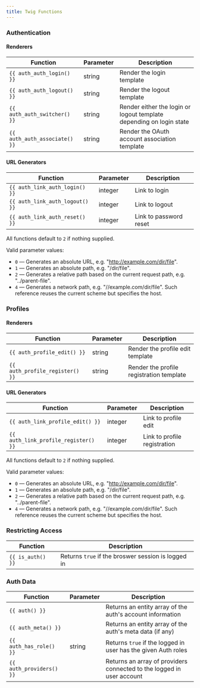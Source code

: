 ```yaml
---
title: Twig Functions
---
```


### Authentication

#### Renderers 

| Function                                 | Parameter | Description |
|------------------------------------------|-----------|-------------|
| `{{ auth_auth_login() }}`             | string    | Render the login template
| `{{ auth_auth_logout() }}`            | string    | Render the logout template
| `{{ auth_auth_switcher() }}`          | string    | Render either the login or logout template depending on login state
| `{{ auth_auth_associate() }}`         | string    | Render the OAuth account association template


#### URL Generators 

| Function                                 | Parameter | Description |
|------------------------------------------|-----------|-------------|
| `{{ auth_link_auth_login() }}`        | integer   | Link to login
| `{{ auth_link_auth_logout() }}`       | integer   | Link to logout
| `{{ auth_link_auth_reset() }}`        | integer   | Link to password reset

All functions default to `2` if nothing supplied.

Valid parameter values:
 * `0` — Generates an absolute URL, e.g. "http://example.com/dir/file".
 * `1` — Generates an absolute path, e.g. "/dir/file".
 * `2` — Generates a relative path based on the current request path, e.g. "../parent-file".
 * `4` — Generates a network path, e.g. "//example.com/dir/file". Such reference reuses the current scheme but specifies the host.

### Profiles

#### Renderers 

| Function                                 | Parameter | Description |
|------------------------------------------|-----------|-------------|
| `{{ auth_profile_edit() }}`           | string    | Render the profile edit template
| `{{ auth_profile_register() }}`       | string    | Render the profile registration template


#### URL Generators

| Function                                 | Parameter | Description |
|------------------------------------------|-----------|-------------|
| `{{ auth_link_profile_edit() }}`      | integer   | Link to profile edit
| `{{ auth_link_profile_register() }}`  | integer   | Link to profile registration
                                            
All functions default to `2` if nothing supplied.

Valid parameter values:
 * `0` — Generates an absolute URL, e.g. "http://example.com/dir/file".
 * `1` — Generates an absolute path, e.g. "/dir/file".
 * `2` — Generates a relative path based on the current request path, e.g. "../parent-file".
 * `4` — Generates a network path, e.g. "//example.com/dir/file". Such reference reuses the current scheme but specifies the host.



### Restricting Access

| Function                             | Description |
|--------------------------------------|-------------|
| `{{ is_auth() }}`                  | Returns `true` if the broswer session is logged in


### Auth Data


| Function                             | Parameter | Description |
|--------------------------------------|-----------|-------------|
| `{{ auth() }}`                     |           | Returns an entity array of the auth's account information
| `{{ auth_meta() }}`                |           | Returns an entity array of the auth's meta data (if any) 
| `{{ auth_has_role() }}`            | string    | Returns `true` if the logged in user has the given Auth roles  
| `{{ auth_providers() }}`           |           | Returns an array of providers connected to the logged in user account

